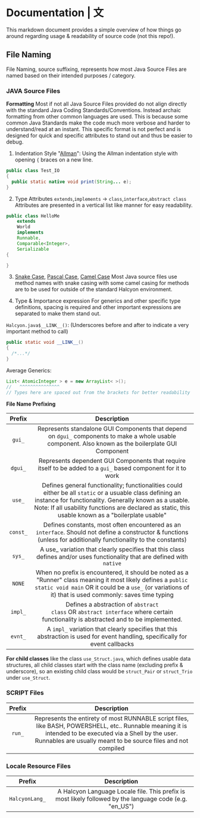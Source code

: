 # Documentation | 文

This markdown document provides a simple overview of how things go around regarding usage & readability of source code (not this repo!).

## File Naming

File Naming, source suffixing, represents how most Java Source Files are named based on their intended purposes / category.

### JAVA Source Files

**Formatting**
Most if not all Java Source Files provided do not align directly with the standard Java Coding Standards/Conventions. Instead archaic formatting from other common languages are used. This is because some common Java Standards make the code much more verbose and harder to understand/read at an instant. This specific format is not perfect and is designed for quick and specific attributes to stand out and thus be easier to debug.

1. Indentation Style "[Allman](https://en.wikipedia.org/wiki/Indentation_style#Allman_style)":
   Using the Allman indentation style with opening `{` braces on a new line.

```java
public class Test_IO
{
  public static native void print(String... e);
}
```

2. Type Attributes `extends`,`implements` -> `class`,`interface`,`abstract class`
   Attributes are presented in a vertical list like manner for easy readability.<br>

```java
public class HelloMe
    extends
    World
    implements
    Runnable,
    Comparable<Integer>,
    Serializable
{

}
```

3. [Snake Case](https://en.wikipedia.org/wiki/Snake_case), [Pascal Case](https://wiki.c2.com/?PascalCase), [Camel Case](https://en.wikipedia.org/wiki/Camel_case)
   Most Java source files use method names with snake casing with some camel casing for methods are to be used for outside of the standard Halcyon environment.

4. Type & Importance expression
   For generics and other specific type definitions, spacing is required and other important expressions are separated to make them stand out.

`Halcyon.java$__LINK__()`: (Underscores before and after to indicate a very important method to call)

```java
public static void __LINK__()
{
  /*...*/
}
```

Average Generics:

```java
List< AtomicInteger > e = new ArrayList< >();
//   ^^^^^^^^^^^^^^^
// Types here are spaced out from the brackets for better readability
```

**File Name Prefixing**

| <strong>Prefix</strong> |                                                                                                                            <strong>Description</strong>                                                                                                                             |
| :---------------------: | :---------------------------------------------------------------------------------------------------------------------------------------------------------------------------------------------------------------------------------------------------------------------------------: |
|   <code>gui\_</code>    |                                                          Represents standalone GUI Components that depend on <code>dgui\_</code> components to make a whole usable component. Also known as the boilerplate GUI Component                                                           |
|   <code>dgui\_</code>   |                                                                             Represents dependent GUI Components that require itself to be added to a <code>gui\_</code> based component for it to work                                                                              |
|   <code>use\_</code>    | Defines general functionality; functionalities could either be all <code>static</code> or a usuable class defining an instance for functionality. Generally known as a usable. Note: If all usability functions are declared as static, this usable known as a "boilerplate usable" |
|  <code>const\_</code>   |                                                    Defines constants, most often encountered as an <code>interface</code>. Should not define a constructor & functions (unless for additionally functionality to the constants)                                                     |
|   <code>sys\_</code>    |                                                                 A </code>use\_</code> variation that clearly specifies that this class defines and/or uses functionality that are defined with <code>native</code>                                                                  |
|    <code>NONE</code>    |                   When no prefix is encountered, it should be noted as a "Runner" class meaning it most likely defines a <code>public static void main</code> OR it could be a <code>use\_</code> (or variations of it) that is used commonly: saves time typing                    |
|   <code>impl\_</code>   |                                                              Defines a abstraction of <code>abstract class</code> OR <code>abstract interface</code> where certain functionality is abstracted and to be implemented.                                                               |
|   <code>evnt\_</code>   |                                                                      A <code>impl\_</code> variation that clearly specifies that this abstraction is used for event handling, specifically for event callbacks                                                                      |

**For child classes** like the class `use_Struct.java`, which defines usable data structures, all child classes start with the class name (excluding prefix & underscore), so an existing child class would be `struct_Pair` or `struct_Trio` under `use_Struct`.

### SCRIPT Files

| <strong>Prefix</strong> |                                                                                                <strong>Description</strong>                                                                                                 |
| :---------------------: | :-------------------------------------------------------------------------------------------------------------------------------------------------------------------------------------------------------------------------: |
|   <code>run\_</code>    | Represents the entirety of most RUNNABLE script files, like BASH, POWERSHELL, etc.. Runnable meaning it is intended to be executed via a Shell by the user. Runnables are usually meant to be source files and not compiled |

### Locale Resource Files

|  <strong>Prefix</strong>   |                                      <strong>Description</strong>                                       |
| :------------------------: | :-----------------------------------------------------------------------------------------------------: |
| <code>HalcyonLang\_</code> | A Halcyon Language Locale file. This prefix is most likely followed by the language code (e.g. "en_US") |

